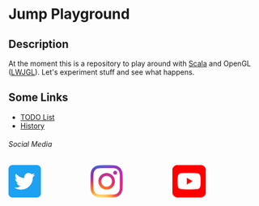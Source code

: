 # Jump Playground

## Description
At the moment this is a repository to play around with [Scala][scala] and OpenGL ([LWJGL][lwjgl]).
Let's experiment stuff and see what happens.

## Some Links
* [TODO List][todo-list]
* [History][history]

###### Social Media

[![Twitter][twitter-icon]][twitter-account]       [![Instagram][instagram-icon]][instagram-account]       [![YouTube][youtube-icon]][youtube-playlist]

[comment]: <> (collection of links sorted alphabetically ascending)
[history]: documentation/history.md
[lwjgl]: https://www.lwjgl.org/
[mail-me]: mailto:the.sorted.chaos@gmail.com
[scala]: https://www.scala-lang.org/
[todo-list]: documentation/to-do-list.md
[comment]: <> (social media)
[instagram-account]: https://www.instagram.com/the.sorted.chaos/
[instagram-icon]: documentation/images/social-media/instagram-icon.png
[twitter-account]: https://twitter.com/sorted_chaos
[twitter-icon]: documentation/images/social-media/twitter-icon.png
[youtube-icon]: documentation/images/social-media/youtube-icon.png
[youtube-playlist]: https://www.youtube.com/channel/UCV50VCpRGU6yst-si72t_tA/playlists
